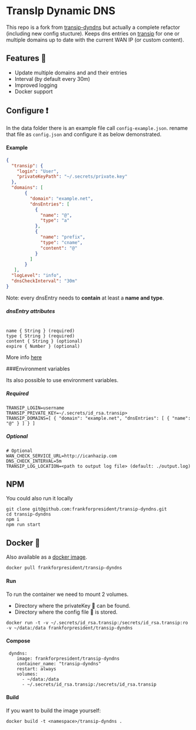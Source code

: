 # TransIp Dynamic DNS
This repo is a fork from [transip-dyndns](https://github.com/RolfKoenders/transip-dyndns) but actually a complete refactor (including new config stucture).
Keeps dns entries on [transip](http://www.transip.nl) for one or multiple domains up to date with the current WAN IP (or custom content). 


## Features :mega:
- Update multiple domains and  and their entries
- Interval (by default every 30m)
- Improved logging
- Docker support

## Configure :heavy_exclamation_mark:
In the data folder there is an example file call `config-example.json`. rename that file as `config.json` and configure it as below demonstrated. 

#### Example
```json
{
  "transip": {
    "login": "User",
    "privateKeyPath": "~/.secrets/private.key"
  },
  "domains": [
       {
         "domain": "example.net",
         "dnsEntries": [
           {
             "name": "@",
             "type": "a"
           },
           {
             "name": "prefix",
             "type": "cname",
             "content": "@"
           }
         ]
       }
   ],
  "logLevel": "info",
  "dnsCheckInterval": "30m"
}

```
Note: every dnsEntry needs to **contain** at least a **name and type**.

##### dnsEntry attributes
````

name { String } (required)
type { String } (required)
content { String } (optional)
expire { Number } (optional)

````
More info [here](https://www.npmjs.com/package/transip#transipinstancedomainservicesetdnsentries)

###Environment variables

Its also possible to use environment variables.

##### Required
```
TRANSIP_LOGIN=username
TRANSIP_PRIVATE_KEY=~/.secrets/id_rsa.transip>
TRANSIP_DOMAINS=[ { "domain": "example.net", "dnsEntries": [ { "name": "@" } ] } ]
```

##### Optional
```
# Optional
WAN_CHECK_SERVICE_URL=http://icanhazip.com
DNS_CHECK_INTERVAL=5m
TRANSIP_LOG_LOCATION=<path to output log file> (default: ./output.log)
```

## NPM
You could also run it locally

```
git clone git@github.com:frankforpresident/transip-dyndns.git
cd transip-dyndns
npm i
npm run start
```

## Docker :whale:
Also available as a [docker image](https://hub.docker.com/r/frankforpresident/transip-dyndns/).

```
docker pull frankforpresident/transip-dyndns
```

#### Run
To run the container we need to mount 2 volumes.
* Directory where the privateKey :key: can be found.
* Directory where the config file :page_facing_up: is stored.

```
docker run -t -v ~/.secrets/id_rsa.transip:/secrets/id_rsa.transip:ro -v ~/data:/data frankforpresident/transip-dyndns
```

#### Compose

```
 dyndns:
    image: frankforpresident/transip-dyndns
    container_name: "transip-dyndns"
    restart: always
    volumes:
      - ~/data:/data
      - ~/.secrets/id_rsa.transip:/secrets/id_rsa.transip
```

#### Build
If you want to build the image yourself:
```
docker build -t <namespace>/transip-dyndns .
```

